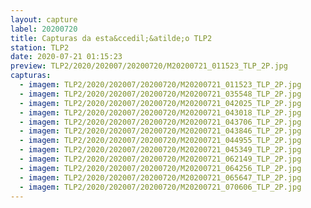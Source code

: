 ```yaml
---
layout: capture
label: 20200720
title: Capturas da esta&ccedil;&atilde;o TLP2
station: TLP2
date: 2020-07-21 01:15:23
preview: TLP2/2020/202007/20200720/M20200721_011523_TLP_2P.jpg
capturas:
  - imagem: TLP2/2020/202007/20200720/M20200721_011523_TLP_2P.jpg
  - imagem: TLP2/2020/202007/20200720/M20200721_035548_TLP_2P.jpg
  - imagem: TLP2/2020/202007/20200720/M20200721_042025_TLP_2P.jpg
  - imagem: TLP2/2020/202007/20200720/M20200721_043018_TLP_2P.jpg
  - imagem: TLP2/2020/202007/20200720/M20200721_043706_TLP_2P.jpg
  - imagem: TLP2/2020/202007/20200720/M20200721_043846_TLP_2P.jpg
  - imagem: TLP2/2020/202007/20200720/M20200721_044955_TLP_2P.jpg
  - imagem: TLP2/2020/202007/20200720/M20200721_045349_TLP_2P.jpg
  - imagem: TLP2/2020/202007/20200720/M20200721_062149_TLP_2P.jpg
  - imagem: TLP2/2020/202007/20200720/M20200721_064256_TLP_2P.jpg
  - imagem: TLP2/2020/202007/20200720/M20200721_065647_TLP_2P.jpg
  - imagem: TLP2/2020/202007/20200720/M20200721_070606_TLP_2P.jpg
---
```

